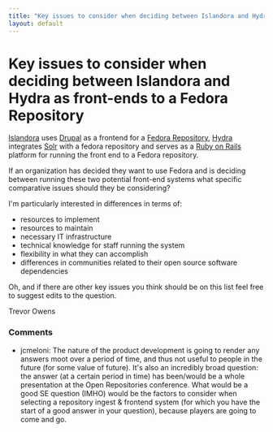 ```yaml
---
title: "Key issues to consider when deciding between Islandora and Hydra as front-ends to a Fedora Repository"
layout: default
---
```

Key issues to consider when deciding between Islandora and Hydra as front-ends to a Fedora Repository
=====================
[Islandora](http://islandora.ca) uses [Drupal](http://drupal.org/) as a
frontend for a [Fedora Repository](http://fedora-commons.org/),
[Hydra](https://wiki.duraspace.org/display/hydra/The+Hydra+Project)
integrates [Solr](http://lucene.apache.org/solr/) with a fedora
repository and serves as a [Ruby on Rails](http://rubyonrails.org/)
platform for running the front end to a Fedora repository.

If an organization has decided they want to use Fedora and is deciding
between running these two potential front-end systems what specific
comparative issues should they be considering?

I'm particularly interested in differences in terms of:

-   resources to implement
-   resources to maintain
-   necessary IT infrastructure
-   technical knowledge for staff running the system
-   flexibility in what they can accomplish
-   differences in communities related to their open source software
    dependencies

Oh, and if there are other key issues you think should be on this list
feel free to suggest edits to the question.

Trevor Owens

### Comments ###
* jcmeloni: The nature of the product development is going to render any answers
moot over a period of time, and thus not useful to people in the future
(for some value of future). It's also an incredibly broad question: the
answer (at a certain period in time) has been/would be a whole
presentation at the Open Repositories conference. What would be a good
SE question (IMHO) would be the factors to consider when selecting a
repository ingest & frontend system (for which you have the start of a
good answer in your question), because players are going to come and go.


